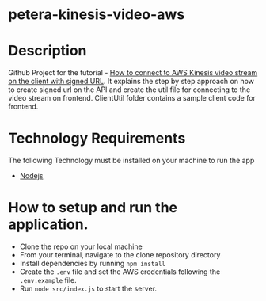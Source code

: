 # petera-kinesis-video-aws

# Description
Github Project for the tutorial - [How to connect to AWS Kinesis video stream on the client with signed URL](https://blog.learningdollars.com/?p=9057&preview=true&_thumbnail_id=9078). It explains the step by step approach on how to create signed url on the API and create the util file for connecting to the video stream on frontend.
ClientUtil folder contains a sample client code for frontend.

# Technology Requirements
The following Technology must be installed on your machine to run the app
- [Nodejs](https://nodejs.org/en/)

# How to setup and run the application.
- Clone the repo on your local machine
- From your terminal, navigate to the clone repository directory
- Install dependencies by running `npm install`
- Create the `.env` file and set the AWS credentials following the `.env.example` file.
- Run `node src/index.js` to start the server.
